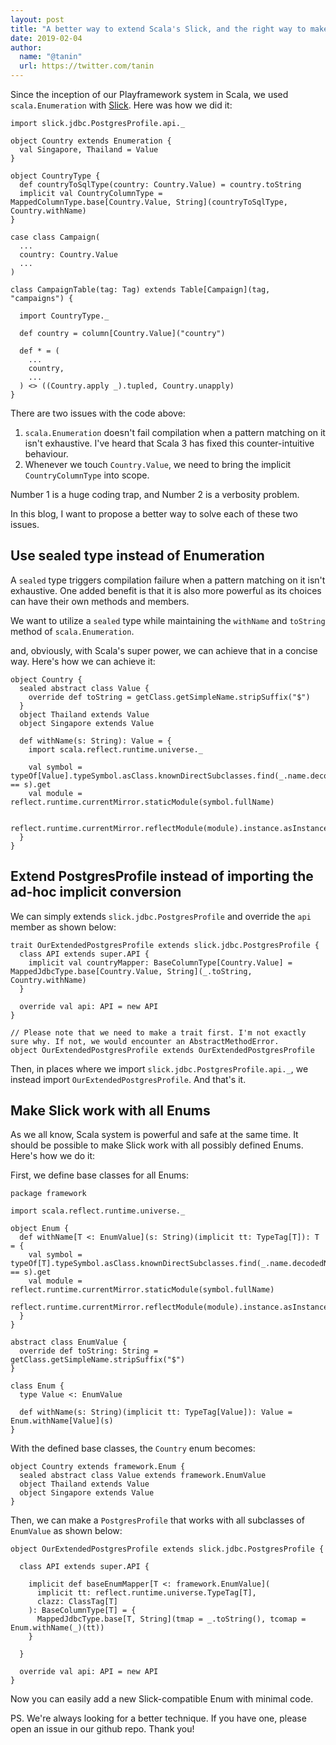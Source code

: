 ```yaml
---
layout: post
title: "A better way to extend Scala's Slick, and the right way to make Enum"
date: 2019-02-04
author:
  name: "@tanin"
  url: https://twitter.com/tanin
---
```


Since the inception of our Playframework system in Scala, we used `scala.Enumeration` with [Slick](https://github.com/slick/slick). Here was how we did it:

```
import slick.jdbc.PostgresProfile.api._

object Country extends Enumeration {
  val Singapore, Thailand = Value
}

object CountryType {
  def countryToSqlType(country: Country.Value) = country.toString
  implicit val CountryColumnType = MappedColumnType.base[Country.Value, String](countryToSqlType, Country.withName)
}

case class Campaign(
  ...
  country: Country.Value
  ...
)

class CampaignTable(tag: Tag) extends Table[Campaign](tag, "campaigns") {

  import CountryType._

  def country = column[Country.Value]("country")

  def * = (
    ...
    country,
    ...
  ) <> ((Country.apply _).tupled, Country.unapply)
}
```

There are two issues with the code above:

1. `scala.Enumeration` doesn't fail compilation when a pattern matching on it isn't exhaustive. I've heard that Scala 3 has fixed this counter-intuitive behaviour.
2. Whenever we touch `Country.Value`, we need to bring the implicit `CountryColumnType` into scope.

Number 1 is a huge coding trap, and Number 2 is a verbosity problem.

In this blog, I want to propose a better way to solve each of these two issues.


## Use sealed type instead of Enumeration

A `sealed` type triggers compilation failure when a pattern matching on it isn't exhaustive. One added benefit is that it is also more powerful as its choices can have their own methods and members.

We want to utilize a `sealed` type while maintaining the `withName` and `toString` method of `scala.Enumeration`.

and, obviously, with Scala's super power, we can achieve that in a concise way. Here's how we can achieve it:

```
object Country {
  sealed abstract class Value {
    override def toString = getClass.getSimpleName.stripSuffix("$")
  }
  object Thailand extends Value
  object Singapore extends Value

  def withName(s: String): Value = {
    import scala.reflect.runtime.universe._

    val symbol = typeOf[Value].typeSymbol.asClass.knownDirectSubclasses.find(_.name.decodedName.toString == s).get
    val module = reflect.runtime.currentMirror.staticModule(symbol.fullName)

    reflect.runtime.currentMirror.reflectModule(module).instance.asInstanceOf[Value]
  }
}
```


## Extend PostgresProfile instead of importing the ad-hoc implicit conversion

We can simply extends `slick.jdbc.PostgresProfile` and override the `api` member as shown below:

```
trait OurExtendedPostgresProfile extends slick.jdbc.PostgresProfile {
  class API extends super.API {
    implicit val countryMapper: BaseColumnType[Country.Value] = MappedJdbcType.base[Country.Value, String](_.toString, Country.withName)
  }

  override val api: API = new API
}

// Please note that we need to make a trait first. I'm not exactly sure why. If not, we would encounter an AbstractMethodError.
object OurExtendedPostgresProfile extends OurExtendedPostgresProfile
```

Then, in places where we import `slick.jdbc.PostgresProfile.api._`, we instead import `OurExtendedPostgresProfile`. And that's it.


## Make Slick work with all Enums

As we all know, Scala system is powerful and safe at the same time. It should be possible to make Slick work with all possibly defined Enums. Here's how we do it:

First, we define base classes for all Enums:

```
package framework

import scala.reflect.runtime.universe._

object Enum {
  def withName[T <: EnumValue](s: String)(implicit tt: TypeTag[T]): T = {
    val symbol = typeOf[T].typeSymbol.asClass.knownDirectSubclasses.find(_.name.decodedName.toString == s).get
    val module = reflect.runtime.currentMirror.staticModule(symbol.fullName)
    reflect.runtime.currentMirror.reflectModule(module).instance.asInstanceOf[T]
  }
}

abstract class EnumValue {
  override def toString: String = getClass.getSimpleName.stripSuffix("$")
}

class Enum {
  type Value <: EnumValue

  def withName(s: String)(implicit tt: TypeTag[Value]): Value = Enum.withName[Value](s)
}
```

With the defined base classes, the `Country` enum becomes:

```
object Country extends framework.Enum {
  sealed abstract class Value extends framework.EnumValue
  object Thailand extends Value
  object Singapore extends Value
}
```

Then, we can make a `PostgresProfile` that works with all subclasses of `EnumValue` as shown below:

```
object OurExtendedPostgresProfile extends slick.jdbc.PostgresProfile {

  class API extends super.API {

    implicit def baseEnumMapper[T <: framework.EnumValue](
      implicit tt: reflect.runtime.universe.TypeTag[T],
      clazz: ClassTag[T]
    ): BaseColumnType[T] = {
      MappedJdbcType.base[T, String](tmap = _.toString(), tcomap = Enum.withName(_)(tt))
    }

  }

  override val api: API = new API
}
```

Now you can easily add a new Slick-compatible Enum with minimal code.

PS. We're always looking for a better technique. If you have one, please open an issue in our github repo. Thank you!
